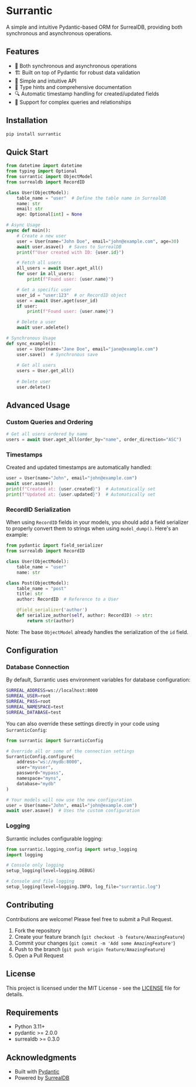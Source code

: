 # Surrantic

A simple and intuitive Pydantic-based ORM for SurrealDB, providing both synchronous and asynchronous operations.

## Features

- 🔄 Both synchronous and asynchronous operations
- 🏗️ Built on top of Pydantic for robust data validation
- 🚀 Simple and intuitive API
- 📝 Type hints and comprehensive documentation
- 🔍 Automatic timestamp handling for created/updated fields
- 🎯 Support for complex queries and relationships

## Installation

```bash
pip install surrantic
```

## Quick Start

```python
from datetime import datetime
from typing import Optional
from surrantic import ObjectModel
from surrealdb import RecordID

class User(ObjectModel):
    table_name = "user"  # Define the table name in SurrealDB
    name: str
    email: str
    age: Optional[int] = None

# Async Usage
async def main():
    # Create a new user
    user = User(name="John Doe", email="john@example.com", age=30)
    await user.asave()  # Saves to SurrealDB
    print(f"User created with ID: {user.id}")

    # Fetch all users
    all_users = await User.aget_all()
    for user in all_users:
        print(f"Found user: {user.name}")

    # Get a specific user
    user_id = "user:123"  # or RecordID object
    user = await User.aget(user_id)
    if user:
        print(f"Found user: {user.name}")

    # Delete a user
    await user.adelete()

# Synchronous Usage
def sync_example():
    user = User(name="Jane Doe", email="jane@example.com")
    user.save()  # Synchronous save
    
    # Get all users
    users = User.get_all()
    
    # Delete user
    user.delete()
```

## Advanced Usage

### Custom Queries and Ordering

```python
# Get all users ordered by name
users = await User.aget_all(order_by="name", order_direction="ASC")
```

### Timestamps

Created and updated timestamps are automatically handled:

```python
user = User(name="John", email="john@example.com")
await user.asave()
print(f"Created at: {user.created}")  # Automatically set
print(f"Updated at: {user.updated}")  # Automatically set
```

### RecordID Serialization

When using `RecordID` fields in your models, you should add a field serializer to properly convert them to strings when using `model_dump()`. Here's an example:

```python
from pydantic import field_serializer
from surrealdb import RecordID

class User(ObjectModel):
    table_name = "user"
    name: str

class Post(ObjectModel):
    table_name = "post"
    title: str
    author: RecordID  # Reference to a User

    @field_serializer('author')
    def serialize_author(self, author: RecordID) -> str:
        return str(author)
```

Note: The base `ObjectModel` already handles the serialization of the `id` field.

## Configuration

### Database Connection

By default, Surrantic uses environment variables for database configuration:

```bash
SURREAL_ADDRESS=ws://localhost:8000
SURREAL_USER=root
SURREAL_PASS=root
SURREAL_NAMESPACE=test
SURREAL_DATABASE=test
```

You can also override these settings directly in your code using `SurranticConfig`:

```python
from surrantic import SurranticConfig

# Override all or some of the connection settings
SurranticConfig.configure(
    address="ws://mydb:8000",
    user="myuser",
    password="mypass",
    namespace="myns",
    database="mydb"
)

# Your models will now use the new configuration
user = User(name="John", email="john@example.com")
await user.asave()  # Uses the custom configuration
```

### Logging

Surrantic includes configurable logging:

```python
from surrantic.logging_config import setup_logging
import logging

# Console only logging
setup_logging(level=logging.DEBUG)

# Console and file logging
setup_logging(level=logging.INFO, log_file="surrantic.log")
```

## Contributing

Contributions are welcome! Please feel free to submit a Pull Request.

1. Fork the repository
2. Create your feature branch (`git checkout -b feature/AmazingFeature`)
3. Commit your changes (`git commit -m 'Add some AmazingFeature'`)
4. Push to the branch (`git push origin feature/AmazingFeature`)
5. Open a Pull Request

## License

This project is licensed under the MIT License - see the [LICENSE](LICENSE) file for details.

## Requirements

- Python 3.11+
- pydantic >= 2.0.0
- surrealdb >= 0.3.0

## Acknowledgments

- Built with [Pydantic](https://docs.pydantic.dev/)
- Powered by [SurrealDB](https://surrealdb.com/)
